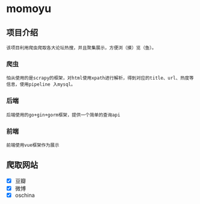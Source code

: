 # momoyu

## 项目介绍
    该项目利用爬虫爬取各大论坛热搜，并且聚集展示，方便浏（摸）览（鱼）。

### 爬虫
    怕从使用的是scrapy的框架，对html使用xpath进行解析，得到对应的title、url、热度等信息，使用pipeline 入mysql。

### 后端
    后端使用的go+gin+gorm框架，提供一个简单的查询api

### 前端
    前端使用vue框架作为展示

## 爬取网站

-   [x] 豆瓣
-   [x] 微博
-   [x] oschina